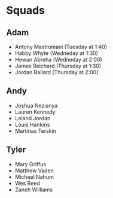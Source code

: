 # Squads

## Adam
- Antony Mastroniani (Tuesday at 1:40)
- Habby Whyte (Wedneday at 1:30)
- Hewan Abreha (Wedneday at 2:00)
- James Reichard (Thursday at 1:30)
- Jordan Ballard (Thursday at 2:00)

## Andy
- Joshua Nezianya
- Lauren Kennedy
- Leland Jordan
- Louis Hankins
- Martinas Terskin

## Tyler
- Mary Griffus
- Matthew Vaden
- Michael Nahum
- Wes Reed
- Zaneh Williams
